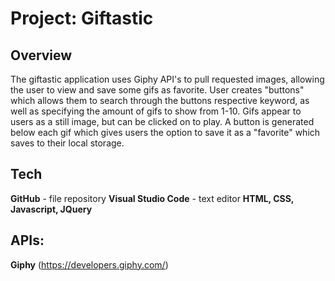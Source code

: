 # Project: Giftastic

## Overview ##
The giftastic application uses Giphy API's to pull requested images, allowing the user to view and save some gifs as favorite. User creates "buttons" which allows them to search through the buttons respective keyword, as well as specifying the amount of gifs to show from 1-10. Gifs appear to users as a still image, but can be clicked on to play. A button is generated below each gif which gives users the option to save it as a "favorite" which saves to their local storage. 

## Tech ##
   **GitHub** - file repository
   **Visual Studio Code** - text editor
   **HTML, CSS, Javascript, JQuery**

## APIs:
   **Giphy** (https://developers.giphy.com/)
  



